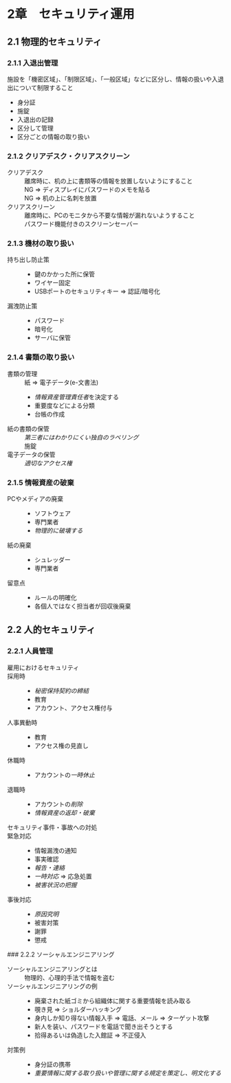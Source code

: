 # 2章　セキュリティ運用

## 2.1 物理的セキュリティ

### 2.1.1 入退出管理
施設を「機密区域」、「制限区域」、「一般区域」などに区分し、情報の扱いや入退出について制限すること

* 身分証
* 施錠
* 入退出の記録
* 区分して管理
* 区分ごとの情報の取り扱い

### 2.1.2 クリアデスク・クリアスクリーン
<dl>
<dt>クリアデスク</dt>
<dd>離席時に、机の上に書類等の情報を放置しないようにすること</dd>
<dd>NG => ディスプレイにパスワードのメモを貼る</dd>
<dd>NG => 机の上に名刺を放置</dd>
<dt>クリアスクリーン</dt>
<dd>離席時に、PCのモニタから不要な情報が漏れないようすること</dd>
<dd>パスワード機能付きのスクリーンセーバー</dd>
</dl>

### 2.1.3 機材の取り扱い
<dl>
<dt>持ち出し防止策</dt>
<dd>
<ul>
<li>鍵のかかった所に保管</li>
<li>ワイヤー固定</li>
<li>USBポートのセキュリティキー => 認証/暗号化</li>
</ul>
<dt>漏洩防止策</dt>
<dd>
<ul>
<li>パスワード</li>
<li>暗号化</li>
<li>サーバに保管</li>
</ul>
</dd>
</dl>

### 2.1.4 書類の取り扱い
<dl>
	<dt>書類の管理</dt>
	<dd>紙 => 電子データ(e-文書法)</dd>
	<dd><ul>
	<li><em>情報資産管理責任者</em>を決定する</li>
	<li>重要度などによる分類</li>
	<li>台帳の作成</li>
	</ul></dd>
	<dt>紙の書類の保管</dt>
	<dd><em>第三者にはわかりにくい独自のラベリング</em></dd>
	<dd>施錠</dd>
	<dt>電子データの保管</dt>
	<dd><em>適切なアクセス権</em></dd>
</dl>

### 2.1.5 情報資産の破棄
<dl>
	<dt>PCやメディアの廃棄</dt>
	<dd><ul>
	<li>ソフトウェア</li>
	<li>専門業者</li>
	<li><em>物理的に破壊する</em></li>
</ul></dd>
	<dt>紙の廃棄</dt>
	<dd><ul>
	<li>シュレッダー</li>
	<li>専門業者</li>
	</ul></dd>
	<dt>留意点</dt>
	<dd><ul>
	<li>ルールの明確化</li>
	<li>各個人ではなく担当者が回収後廃棄</li>
	</ul></dd>
</dl>

## 2.2 人的セキュリティ
### 2.2.1 人員管理
<dl>
	<dt>雇用におけるセキュリティ</dt>
	<dt>採用時</dt>
	<dd><ul>
	<li><em>秘密保持契約の締結</em></li>
	<li>教育</li>
	<li>アカウント、アクセス権付与</li>
	</ul></dd>
	<dt>人事異動時</dt>
	<dd><ul>
	<li>教育</li>
	<li>アクセス権の見直し</li>
	</ul></dd>
	<dt>休職時</dt>
	<dd><ul>
	<li>アカウントの<em>一時休止</em></li>
	</ul></dd>
	<dt>退職時</dt>
	<dd><ul>
	<li>アカウントの<em>削除</em></li>
	<li><em>情報資産の返却・破棄</em></li>
	</ul></dd>
	<dt>セキュリティ事件・事故への対処</dt>
	<dt>緊急対応</dt>
	<dd><ul>
	<li>情報漏洩の通知</li>
	<li>事実確認</li>
	<li><em>報告・連絡</em></li>
	<li><em>一時対応</em> => 応急処置</li>
	<li><em>被害状況の把握</em></li>
	</ul></dd>
	<dt>事後対応</dt>
	<dd><ul>
	<li><em>原因究明</em></li>
	<li>被害対策</li>
	<li>謝罪</li>
	<li>懲戒</li>
</ul></dd>
</dl>
### 2.2.2 ソーシャルエンジニアリング
<dl>
	<dt>ソーシャルエンジニアリングとは</dt>
	<dd>物理的、心理的手法で情報を盗む</dd>
	<dt>ソーシャルエンジニアリングの例</dt>
	<dd><ul>
	<li>廃棄された紙ゴミから組織体に関する重要情報を読み取る</li>
	<li>覗き見 => ショルダーハッキング</li>
	<li>身内しか知り得ない情報入手 => 電話、メール => ターゲット攻撃</li>
	<li>新人を装い、パスワードを電話で聞き出そうとする</li>
	<li>拾得あるいは偽造した入館証 => 不正侵入</li>
	</ul></dd>
	<dt>対策例</dt>
	<dd><ul>
	<li>身分証の携帯</li>
	<li><em>重要情報に関する取り扱いや管理に関する規定を策定し、明文化する</em></li>
</ul></dd>
</dl>
